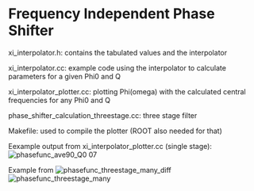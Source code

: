 # Frequency Independent Phase Shifter

xi_interpolator.h: contains the tabulated values and the interpolator

xi_interpolator.cc: example code using the interpolator to calculate parameters for a given Phi0 and Q

xi_interpolator_plotter.cc: plotting Phi(omega) with the calculated central frequencies for any Phi0 and Q

phase_shifter_calculation_threestage.cc: three stage filter

Makefile: used to compile the plotter (ROOT also needed for that)

Eexample output from xi_interpolator_plotter.cc (single stage):
![phasefunc_ave90_Q0 07](https://user-images.githubusercontent.com/38218165/207389293-c4c4b65c-80d1-44b3-b2d5-da07d44de7f2.png)

Example from 
![phasefunc_threestage_many_diff](https://user-images.githubusercontent.com/38218165/207390022-7b35021f-eb64-4b73-8322-7aa69893a8d7.png)
![phasefunc_threestage_many](https://user-images.githubusercontent.com/38218165/207390031-d4a3d175-0bdf-4643-9915-e90e1704335d.png)
